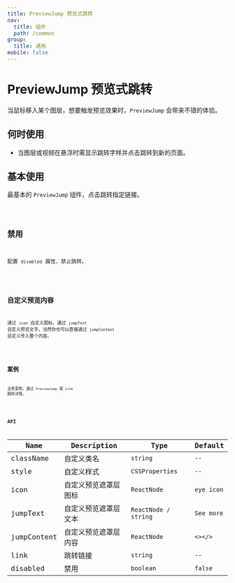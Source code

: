 ```yaml
---
title: PreviewJump 预览式跳转
nav:
  title: 组件
  path: /common
group:
  title: 通用
mobile: false
---
```


# PreviewJump 预览式跳转

当鼠标移入某个图层，想要触发预览效果时，`PreviewJump` 会带来不错的体验。

## 何时使用

- 当图层或视频在悬浮时需显示跳转字样并点击跳转到新的页面。

## 基本使用

最基本的 `PreviewJump` 组件，点击跳转指定链接。

<code src="./demos/index1.tsx" />

## 禁用

配置 `disabled` 属性，禁止跳转。

<code src="./demos/index2.tsx" />

## 自定义预览内容

通过 `icon` 自定义图标，通过 `jumpText` 自定义预览文字，当然你也可以直接通过 `jumpContent` 自定义传入整个内容。

<code src="./demos/index3.tsx" />

## 案例

业务案例，通过 `PreviewJump` 或 `Link` 跳转详情。

<code src="./demos/index4.tsx" />

## API

| Name        | Description          | Type                 | Default    |
| ----------- | -------------------- | -------------------- | ---------- |
| className   | 自定义类名           | `string`             | `--`       |
| style       | 自定义样式           | `CSSProperties`      | `--`       |
| icon        | 自定义预览遮罩层图标 | `ReactNode`          | `eye icon` |
| jumpText    | 自定义预览遮罩层文本 | `ReactNode / string` | `See more` |
| jumpContent | 自定义预览遮罩层内容 | `ReactNode`          | `<></>`    |
| link        | 跳转链接             | `string`             | `--`       |
| disabled    | 禁用                 | `boolean`            | `false`    |
